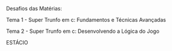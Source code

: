 Desafios das Matérias:

Tema 1 - Super Trunfo em c: Fundamentos e Técnicas Avançadas


Tema 2 - Super Trunfo em c: Desenvolvendo a Lógica do Jogo

ESTÁCIO

